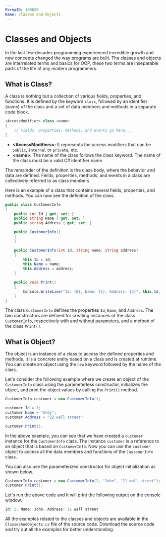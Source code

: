 ```yaml
---
PermaID: 100020
Name: Classes and Objects
---
```


# Classes and Objects

In the last few decades programming experienced incredible growth and new concepts changed the way programs are built. The classes and objects are interrelated terms and basics for OOP, these two terms are inseparable parts of the life of any modern programmers.

## What is Class?

A class is nothing but a collection of various fields, properties, and functions. It is defined by the keyword `class`, followed by an identifier (name) of the class and a set of data members and methods in a separate code block.

```csharp
<AccessModifier> class <name>
{
    // Fields, properties, methods, and events go here...
}
```

 - **\<AccessModifiers>:** It represents the access modifiers that can be `public`, `internal` or `private`, etc. 
 - **\<name>:** The name of the class follows the class keyword. The name of the class must be a valid C# identifier name. 

The remainder of the definition is the class body, where the behavior and data are defined. Fields, properties, methods, and events in a class are collectively referred to as class members.


Here is an example of a class that contains several fields, properties, and methods. You can now see the definition of the class.

```csharp
public class CustomerInfo
{
    public int Id { get; set; }
    public string Name { get; set; }
    public string Address { get; set; }

    public CustomerInfo()
    { 
    }

    public CustomerInfo(int id, string name, string address)
    {
        this.Id = id;
        this.Name = name;
        this.Address = address;
    }

    public void Print()
    {
        Console.WriteLine("Id: {0}, Name: {1}, Address: {2}", this.Id, this.Name, this.Address);
    }
}
```

The class `CustomerInfo` defines the properties `Id`, `Name`, and `Address`. The two constructors are defined for creating instances of the class `CustomerInfo`, respectively with and without parameters, and a method of the class `Print()`.

## What is Object?

The object is an instance of a class to access the defined properties and methods. It is a concrete entity based on a class and is created at runtime. You can create an object using the `new` keyword followed by the name of the class. 

Let's consider the following example where we create an object of the `CustomerInfo` class using the parameterless constructor, initializes the object, and print the object values by calling the `Print()` method.

```csharp
CustomerInfo customer = new CustomerInfo();

customer.Id = 1;
customer.Name = "Andy";
customer.Address = "22 wall street";

customer.Print();
```

In the above example, you can see that we have created a `customer` instance for the `CustomerInfo` class. The instance `customer` is a reference to an object that is based on `CustomerInfo`. Now you can use the `customer` object to access all the data members and functions of the `CustomerInfo` class.

You can also use the parameterized constructor for object initialization as shown below.

```csharp
CustomerInfo customer = new CustomerInfo(2, "John", "11 wall street");
customer.Print();
```

Let's run the above code and it will print the following output on the console window.

```csharp
Id: 2, Name: John, Address: 11 wall street
```

All the examples related to the classes and objects are available in the `ClassesAndObjects.cs` file of the source code. Download the source code and try out all the examples for better understanding.
